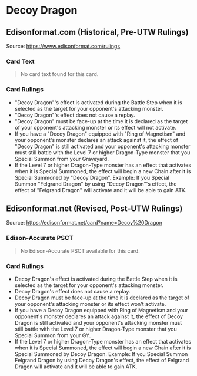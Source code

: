 # Decoy Dragon

## Edisonformat.com (Historical, Pre-UTW Rulings)

Source: https://www.edisonformat.com/rulings

### Card Text

> No card text found for this card.

### Card Rulings

*   "Decoy Dragon"'s effect is activated during the Battle Step when it is selected as the target for your opponent's attacking monster.
*   "Decoy Dragon"'s effect does not cause a replay.
*   "Decoy Dragon" must be face-up at the time it is declared as the target of your opponent's attacking monster or its effect will not activate.
*   If you have a "Decoy Dragon" equipped with "Ring of Magnetism" and your opponent's monster declares an attack against it, the effect of "Decoy Dragon" is still activated and your opponent's attacking monster must still battle with the Level 7 or higher Dragon-Type monster that you Special Summon from your Graveyard.
*   If the Level 7 or higher Dragon-Type monster has an effect that activates when it is Special Summoned, the effect will begin a new Chain after it is Special Summoned by "Decoy Dragon". Example: If you Special Summon "Felgrand Dragon" by using "Decoy Dragon"'s effect, the effect of "Felgrand Dragon" will activate and it will be able to gain ATK.

## Edisonformat.net (Revised, Post-UTW Rulings)

Source: https://edisonformat.net/card?name=Decoy%20Dragon

### Edison-Accurate PSCT

> No Edison-Accurate PSCT available for this card.

### Card Rulings

*   Decoy Dragon's effect is activated during the Battle Step when it is selected as the target for your opponent's attacking monster.
*   Decoy Dragon's effect does not cause a replay.
*   Decoy Dragon must be face-up at the time it is declared as the target of your opponent's attacking monster or its effect won't activate.
*   If you have a Decoy Dragon equipped with Ring of Magnetism and your opponent's monster declares an attack against it, the effect of Decoy Dragon is still activated and your opponent's attacking monster must still battle with the Level 7 or higher Dragon-Type monster that you Special Summon from your GY.
*   If the Level 7 or higher Dragon-Type monster has an effect that activates when it is Special Summoned, the effect will begin a new Chain after it is Special Summoned by Decoy Dragon. Example: If you Special Summon Felgrand Dragon by using Decoy Dragon's effect, the effect of Felgrand Dragon will activate and it will be able to gain ATK.
            